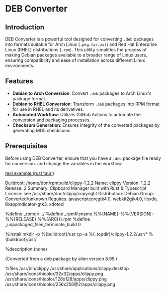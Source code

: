 # DEB Converter

## Introduction

DEB Converter is a powerful tool designed for converting `.deb` packages into formats suitable for Arch Linux (`.pkg.tar.zst`) and Red Hat Enterprise Linux (RHEL) distributions (`.rpm`). This utility simplifies the process of making Debian packages available to a broader range of Linux users, ensuring compatibility and ease of installation across different Linux environments.

## Features

- **Debian to Arch Conversion**: Convert `.deb` packages to Arch Linux's package format.
- **Debian to RHEL Conversion**: Transform `.deb` packages into RPM format for use in RHEL and its derivatives.
- **Automated Workflow**: Utilizes GitHub Actions to automate the conversion and packaging processes.
- **Checksum Generation**: Ensures integrity of the converted packages by generating MD5 checksums.

## Prerequisites

Before using DEB Converter, ensure that you have a `.deb` package file ready for conversion. and change the variables in the workflow

[real example (rust tauri)](https://github.com/don-cryptus/clippy)


Buildroot: /home/don/rpmbuild/clippy-1.2.2
Name: clippy
Version: 1.2.2
Release: 2
Summary: Clipboard Manager built with Rust & Typescript
License: see /usr/share/doc/clippy/copyright
Distribution: Debian
Group: Converted/unknown
Requires: javascriptcoregtk4.0, webkit2gtk4.0, libxdo, libappindicator-gtk3, xdotool

%define _rpmdir ../
%define _rpmfilename %%{NAME}-%%{VERSION}-%%{RELEASE}.%%{ARCH}.rpm
%define _unpackaged_files_terminate_build 0

%install
mkdir -p %{buildroot}/usr
cp -a %{_topdir}/clippy-1.2.2/usr/* %{buildroot}/usr/

%description
(none)


(Converted from a deb package by alien version 8.95.)

%files
/usr/bin/clippy
/usr/share/applications/clippy.desktop
/usr/share/icons/hicolor/32x32/apps/clippy.png
/usr/share/icons/hicolor/128x128/apps/clippy.png
/usr/share/icons/hicolor/256x256@2/apps/clippy.png
